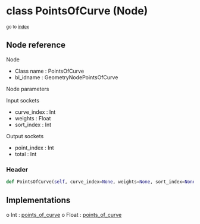 # class PointsOfCurve (Node)

<sub>go to [index](/docs/index.md)</sub>

## Node reference

Node
 - Class name : PointsOfCurve
 - bl_idname : GeometryNodePointsOfCurve

Node parameters

Input sockets
 - curve_index : Int
 - weights : Float
 - sort_index : Int

Output sockets
 - point_index : Int
 - total : Int

### Header

``` python
def PointsOfCurve(self, curve_index=None, weights=None, sort_index=None, node_label=None, node_color=None):
```

## Implementations

o Int : [points_of_curve](/docs/GeoNodes_classes/Int.md#points_of_curve) 
o Float : [points_of_curve](/docs/GeoNodes_classes/Float.md#points_of_curve) 


